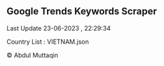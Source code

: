 

## Google Trends Keywords Scraper 
 
Last Update 23-06-2023 , 22:29:34

Country List :
VIETNAM.json



© Abdul Muttaqin 

